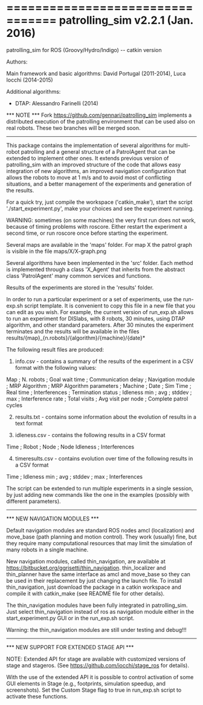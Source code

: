 =================================
patrolling_sim v2.2.1 (Jan. 2016)
=================================

patrolling_sim for ROS (Groovy/Hydro/Indigo) -- catkin version

Authors:

Main framework and basic algorithms:
 David Portugal (2011-2014), Luca Iocchi (2014-2015)
 
Additional algorithms:
* DTAP: Alessandro Farinelli (2014)


*** NOTE ***
Fork https://github.com/gennari/patrolling_sim implements a distributed execution
of the patrolling environment that can be used also on real robots. 
These two branches will be merged soon.

************

This package contains the implementation of several algorithms for multi-robot patrolling and a general structure of a PatrolAgent that can be extended to implement other ones.
It extends previous version of patrolling_sim with an improved structure of the code that allows easy integration of new algorithms, an improved navigation configuration that allows the robots to move at 1 m/s and to avoid most of conflicting situations, and a better management of the experiments and generation of the results.

For a quick try, just compile the workspace ('catkin_make'), start the script './start_experiment.py',
make your choices and see the experiment running.

WARNING: sometimes (on some machines) the very first run does not work, because of timing problems with roscore. 
Either restart the experiment a second time, or run roscore once before starting the experiment.

Several maps are available in the 'maps' folder. For map X the patrol graph is visible in the file
maps/X/X-graph.png 

Several algorithms have been implemented in the 'src' folder. Each method is implemented through a class 'X_Agent' that inherits from the abstract class 'PatrolAgent' many common services and functions.

Results of the experiments are stored in the 'results' folder.

In order to run a particular experiment or a set of experiments, use the run-exp.sh script template.
It is convenient to copy this file in a new file that you can edit as you wish.
For example, the current version of run_exp.sh allows to run an experiment for 
DISlabs, with 8 robots, 30 minutes, using DTAP algorithm, and other standard parameters.
After 30 minutes the experiment terminates and the results will be available in the files
results/{map}_{n.robots}/{algorithm}/{machine}/{date}*

The following result files are produced:

1) info.csv - contains a summary of the results of the experiment in a CSV format with the following values:

  Map ; N. robots ; Goal wait time ; Communication delay ; Navigation module ; MRP Algorithm ; MRP Algorithm parameters ; Machine ; Date ; 
  Sim Time ; Real time ; Interferences ; Termination status ; Idleness min ; avg	; stddev ; max ; 
  Interference rate ; Total visits ; Avg visit per node ;   Complete patrol cycles

2) results.txt - contains some information about the evolution of results in a text format

3) idleness.csv - contains the following results in a CSV format 

  Time ; Robot ; Node ; Node Idleness ; Interferences 

4) timeresults.csv - contains evolution over time of the following results in a CSV format


  Time ; Idleness min ; avg ; stddev ; max ; Interferences



The script can be extended to run multiple experiments in a single session, by just adding new commands like the one in the examples (possibly with different parameters).

************

*** NEW NAVIGATION MODULES ***

Default navigation modules are standard ROS nodes amcl (localization) and move_base (path planning and motion control).
They work (usually) fine, but they require many computational resources that may limit the simulation of many robots 
in a single machine.

New navigation modules, called thin_navigation, are available at https://bitbucket.org/ggrisetti/thin_navigation.
thin_localizer and thin_planner have the same interface as amcl and move_base so they can be used in their replacement
by just changing the launch file. To install thin_navigation, just download the package in a catkin workspace and
compile it with catkin_make (see README file for other details).

The thin_navigation modules have been fully integrated in patrolling_sim. Just select thin_navigation instead of ros
as navigation module either in the start_experiment.py GUI or in the run_exp.sh script.

Warning: the thin_navigation modules are still under testing and debug!!!

************

*** NEW SUPPORT FOR EXTENDED STAGE API ***

NOTE: Extended API for stage are available with customized versions of stage and stageros.
(See https://github.com/iocchi/stage_ros for details).

With the use of the extended API it is possible to control activation of some GUI elements
in Stage (e.g., footprints, simulation speedup, and screenshots).
Set the Custom Stage flag to true in run_exp.sh script to activate these functions.


